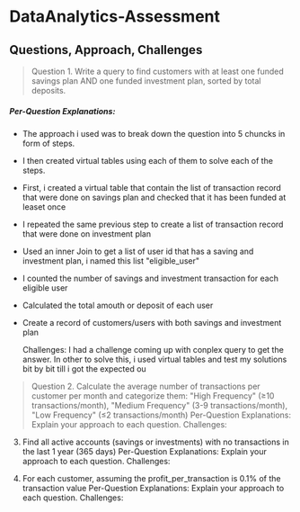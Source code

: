 # DataAnalytics-Assessment

## Questions, Approach, Challenges
> Question 1. Write a query to find customers with at least one funded savings plan AND one funded investment plan, sorted by total deposits.
##### Per-Question Explanations:
- The approach i used was to break down the question into 5 chuncks in form of steps.
- I then created virtual tables using each of them to solve each of the steps.
- First, i created a virtual table that contain the list of transaction record that were done on savings plan and checked that it has been funded at leaset once
- I repeated the same previous step to create a list of transaction record that were done on investment plan
- Used an inner Join to get a list of user id that has a saving and investment plan, i named this list "eligible_user"
- I counted the number of savings and investment transaction for each eligible user
- Calculated the total amouth or deposit of each user
- Create a record of customers/users with both savings and investment plan
   
  Challenges: I had a challenge coming up with conplex query to get the answer. In other to solve this, i used virtual tables and test my solutions bit by bit till i got the expected ou 

> Question 2. Calculate the average number of transactions per customer per month and categorize them: "High Frequency" (≥10 transactions/month), "Medium Frequency" (3-9 transactions/month), "Low Frequency" (≤2 transactions/month)
   Per-Question Explanations: Explain your approach to each question.
   Challenges:

3. Find all active accounts (savings or investments) with no transactions in the last 1 year (365 days)
   Per-Question Explanations: Explain your approach to each question.
   Challenges:

4.  For each customer, assuming the profit_per_transaction is 0.1% of the transaction value
   Per-Question Explanations: Explain your approach to each question.
   Challenges:

